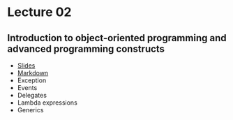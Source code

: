 # Lecture 02
## Introduction to object-oriented programming and advanced programming constructs
* [Slides](https://gitpitch.com/orlicekm/CsharpCourse/master?p=Lectures/Lecture02)  
* [Markdown](/Lectures/Lecture02/PITCHME.md)
* Exception
* Events
* Delegates
* Lambda expressions
* Generics

